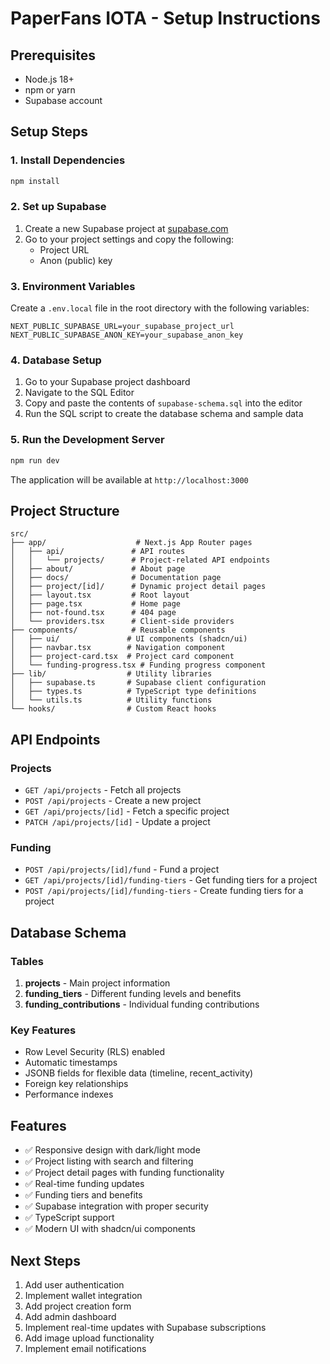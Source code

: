 # PaperFans IOTA - Setup Instructions

## Prerequisites

- Node.js 18+ 
- npm or yarn
- Supabase account

## Setup Steps

### 1. Install Dependencies

```bash
npm install
```

### 2. Set up Supabase

1. Create a new Supabase project at [supabase.com](https://supabase.com)
2. Go to your project settings and copy the following:
   - Project URL
   - Anon (public) key

### 3. Environment Variables

Create a `.env.local` file in the root directory with the following variables:

```env
NEXT_PUBLIC_SUPABASE_URL=your_supabase_project_url
NEXT_PUBLIC_SUPABASE_ANON_KEY=your_supabase_anon_key
```

### 4. Database Setup

1. Go to your Supabase project dashboard
2. Navigate to the SQL Editor
3. Copy and paste the contents of `supabase-schema.sql` into the editor
4. Run the SQL script to create the database schema and sample data

### 5. Run the Development Server

```bash
npm run dev
```

The application will be available at `http://localhost:3000`

## Project Structure

```
src/
├── app/                    # Next.js App Router pages
│   ├── api/               # API routes
│   │   └── projects/      # Project-related API endpoints
│   ├── about/             # About page
│   ├── docs/              # Documentation page
│   ├── project/[id]/      # Dynamic project detail pages
│   ├── layout.tsx         # Root layout
│   ├── page.tsx           # Home page
│   ├── not-found.tsx      # 404 page
│   └── providers.tsx      # Client-side providers
├── components/            # Reusable components
│   ├── ui/               # UI components (shadcn/ui)
│   ├── navbar.tsx        # Navigation component
│   ├── project-card.tsx  # Project card component
│   └── funding-progress.tsx # Funding progress component
├── lib/                  # Utility libraries
│   ├── supabase.ts       # Supabase client configuration
│   ├── types.ts          # TypeScript type definitions
│   └── utils.ts          # Utility functions
└── hooks/                # Custom React hooks
```

## API Endpoints

### Projects
- `GET /api/projects` - Fetch all projects
- `POST /api/projects` - Create a new project
- `GET /api/projects/[id]` - Fetch a specific project
- `PATCH /api/projects/[id]` - Update a project

### Funding
- `POST /api/projects/[id]/fund` - Fund a project
- `GET /api/projects/[id]/funding-tiers` - Get funding tiers for a project
- `POST /api/projects/[id]/funding-tiers` - Create funding tiers for a project

## Database Schema

### Tables

1. **projects** - Main project information
2. **funding_tiers** - Different funding levels and benefits
3. **funding_contributions** - Individual funding contributions

### Key Features

- Row Level Security (RLS) enabled
- Automatic timestamps
- JSONB fields for flexible data (timeline, recent_activity)
- Foreign key relationships
- Performance indexes

## Features

- ✅ Responsive design with dark/light mode
- ✅ Project listing with search and filtering
- ✅ Project detail pages with funding functionality
- ✅ Real-time funding updates
- ✅ Funding tiers and benefits
- ✅ Supabase integration with proper security
- ✅ TypeScript support
- ✅ Modern UI with shadcn/ui components

## Next Steps

1. Add user authentication
2. Implement wallet integration
3. Add project creation form
4. Add admin dashboard
5. Implement real-time updates with Supabase subscriptions
6. Add image upload functionality
7. Implement email notifications 